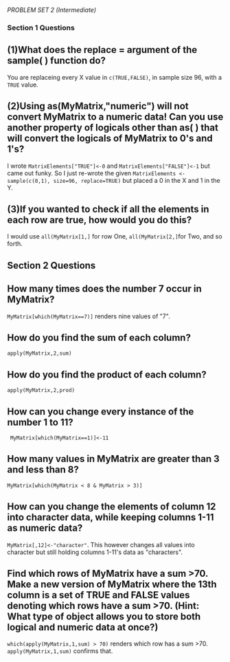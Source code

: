 
*PROBLEM SET 2 (Intermediate)*

### **Section 1 Questions**

## **(1)What does the replace = argument of the sample( ) function do?**
You are replaceing every X value in `c(TRUE,FALSE)`, in sample size 96, with a `TRUE` value.

## **(2)Using as(MyMatrix,"numeric") will not convert MyMatrix to a numeric data! Can you use another property of logicals other than as( ) that will convert the logicals of MyMatrix to 0's and 1's?**
I wrote `MatrixElements["TRUE"]<-0` and `MatrixElements["FALSE"]<-1` but came out funky. So I just re-wrote the given `MatrixElements <- sample(c(0,1), size=96, replace=TRUE)` but placed a 0 in the X and 1 in the Y.


## **(3)If you wanted to check if all the elements in each row are true, how would you do this?** 
I would use `all(MyMatrix[1,]` for row One, `all(MyMatrix[2,]`for Two, and so forth.

## **Section 2 Questions**

## **How many times does the number 7 occur in MyMatrix?**
`MyMatrix[which(MyMatrix==7)]` renders nine values of "7".

## **How do you find the sum of each column?**
`apply(MyMatrix,2,sum)`

## **How do you find the product of each column?**
`apply(MyMatrix,2,prod)`

## **How can you change every instance of the number 1 to 11?**
` MyMatrix[which(MyMatrix==1)]<-11`

## **How many values in MyMatrix are greater than 3 and less than 8?**
`MyMatrix[which(MyMatrix < 8 & MyMatrix > 3)]`

## **How can you change the elements of column 12 into character data, while keeping columns 1-11 as numeric data?**
`MyMatrix[,12]<-"character"`. This however changes all values into character but still holding columns 1-11's data as "characters".

## **Find which rows of MyMatrix have a sum >70. Make a new version of MyMatrix where the 13th column is a set of TRUE and FALSE values denoting which rows have a sum >70. (Hint: What type of object allows you to store both logical and numeric data at once?)**

`which(apply(MyMatrix,1,sum) > 70)` renders which row has a sum >70. `apply(MyMatrix,1,sum)` confirms that. 
